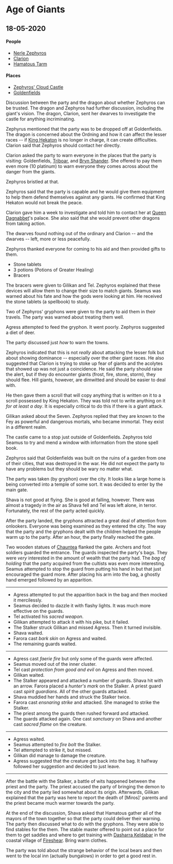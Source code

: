 # Age of Giants

## 18-05-2020

#### People
* [Nerle Zephyros](https://theageofgiants.obsidianportal.com/characters/old-man-with-cart-placeholder)
* [Clarion](https://theageofgiants.obsidianportal.com/characters/clarion)
* [Hamatous Tarm](https://theageofgiants.obsidianportal.com/characters/hamatous-tarm)
#### Places
* [Zephyros' Cloud Castle](https://theageofgiants.obsidianportal.com/wikis/zephyros-cloud-castle)
* [Goldenfields](https://forgottenrealms.fandom.com/wiki/Goldenfields)
 
Discussion between the party and the dragon about whether Zephyros can be trusted.  The dragon and Zephyros had further discussion, including the giant's vision.  The dragon, Clarion, sent her dwarves to investigate the castle for anything incriminating.

Zephyrus mentioned that the party was to be dropped off at Goldenfields.  The dragon is concerned about the Ordning and how it can affect the lesser races -- if [King Hekaton](https://theageofgiants.obsidianportal.com/characters/hekaton) is no longer in charge, it can create difficulties.  Clarion said that Zephyros should contact her directly.

Clarion asked the party to warn everyone in the places that the party is visiting: Goldenfields, [Triboar](https://forgottenrealms.fandom.com/wiki/Triboar), and [Bryn Shander](https://forgottenrealms.fandom.com/wiki/Bryn_Shander).  She offered to pay them even more (10 platinum) to warn everyone they comes across about the danger from the giants.

Zephyros bristled at that.

Zephyros said that the party is capable and he would give them equipment to help them defend themselves against any giants.  He confirmed that King Hekaton would not break the peace.

Clarion gave him a week to investigate and told him to contact her at [Queen Dagnabbet](https://forgottenrealms.fandom.com/wiki/Dagnabbet_Waybeard)'s palace.  She also said that she would prevent other dragons from taking action.

The dwarves found nothing out of the ordinary and Clarion -- and the dwarves -- left, more or less peacefully.

Zephyros thanked everyone for coming to his aid and then provided gifts to them.
* Stone tablets
* 3 potions (Potions of Greater Healing)
* Bracers

The bracers were given to Gilikan and Tel.  Zephyros explained that these devices will allow them to change their size to match giants.  Seamus was warned about his fate and how the gods were looking at him.  He received the stone tablets (a spellbook) to study.

Two of Zephyros' gryphons were given to the party to aid them in their travels.  The party was warned about treating them well.

Agress attempted to feed the gryphon.  It went poorly.  Zephyros suggested a diet of deer.

The party discussed just _how_ to warn the towns.

Zephyros indicated that this is not _really_ about attacking the lesser folk but about showing dominance -- especially over the other giant races.  He also suggested that Clarion is trying to stoke up fear of giants and the acolytes that showed up was not just a coincidence.  He said the party should raise the alert, but if they do encounter giants (frost, fire, stone, storm), they should flee.  Hill giants, however, are dimwitted and should be easier to deal with.

He then gave them a scroll that will copy anything that is written on it to a scroll possessed by King Hekaton. They was told not to write anything on it _for at least a day_.  It is especially critical to do this if there is a giant attack.

Gilikan asked about the Seven.  Zephyros replied that they are known to the Fey as powerful and dangerous mortals, who became immortal.  They exist in a different realm.

The castle came to a stop just outside of Goldenfields.  Zephyros told Seamus to try and mend a window with information from the stone spell book.  

Zephyros said that Goldenfields was built on the ruins of a garden from one of their cities, that was destroyed in the war.  He did not expect the party to have any problems but they should be wary no matter what.

The party was taken (by gryphon) over the city.  It looks like a large home is being converted into a temple of some sort.  It was decided to enter by the main gate.

Shava is not good at flying.  She is good at falling, however.  There was almost a tragedy in the air as Shava fell and Tel was left alone, in terror.  Fortunately, the rest of the party acted quickly.

After the party landed, the gryphons attracted a great deal of attention from onlookers.  Everyone was being examined as they entered the city.  The way that the party and the gryphons dealt with the children helped the people warm up to the party.  After an hour, the party finally reached the gate.

Two wooden statues of [Chauntea](https://forgottenrealms.fandom.com/wiki/Chauntea) flanked the gate.  Archers and foot soldiers guarded the entrance.  The guards inspected the party's bags.  They were _very_ interested in the amount of wealth that the party had.  The _bag of holding_ that the party acquired from the cultists was even more interesting.  Seamus attempted to stop the guard from putting his hand in but that just encouraged the guard more.  After placing his arm into the bag, a ghostly hand emerged followed by an apparition.

----
* Agress attempted to put the apparition back in the bag and then mocked it mercilessly.
* Seamus decided to dazzle it with flashy lights.  It was much more effective on the guards.
* Tel activated his _sacred weapon_.
* Gilikan attempted to attack it with his pike, but it failed.
* The Stalker struck Gilikan and missed Agress.  Then it turned invisible.
* Shava waited.
* Farora cast _bark skin_ on Agress and waited.
* The remaining guards waited.
----
* Agress cast _faerie fire_ but only some of the guards were affected.
* Seamus moved out of the inner cluster.
* Tel cast _protection from good and evil_ on Agress and then moved.
* Gilikan waited.
* The Stalker appeared and attacked a number of guards.  Shava hit with an arrow.  Farora placed a _hunter's mark_ on the Stalker.  A priest guard cast _spirit guardians_.  All of the other guards attacked.
* Shava muddied her hands and struck the Stalker twice.
* Farora cast _ensnaring strike_ and attacked.  She managed to strike the Stalker.
* The priest among the guards then rushed forward and attacked.
* The guards attacked again.  One cast _sanctuary_ on Shava and another cast _sacred flame_ on the creature.
----
* Agress waited.
* Seamus attempted to _fire bolt_ the Stalker.
* Tel attempted to strike it, but missed.
* Gilikan did manage to damage the creature.
* Agress suggested that the creature get back into the bag.  It halfway followed her suggestion and decided to just leave.
----
After the battle with the Stalker, a battle of wits happened between the priest and the party.  The priest accused the party of bringing the demon to the city and the party lied somewhat about its origin.  Afterwards, Gilikan explained that the party was here to report the death of [Miros]' parents and the priest became much warmer towards the party.

At the end of the discussion, Shava asked that Hamatous gather all of the mayors of the town together so that the party could deliver their warning.  The party then discussed what to do with the gryphons.  They were able to find stables for the them.  The stable master offered to point out a place for them to get saddles and where to get training with [Dasharra Keldabar](https://forgottenrealms.fandom.com/wiki/Dasharra_Keldabar) in the coastal village of [Fireshear](https://forgottenrealms.fandom.com/wiki/Fireshear).  Bring warm clothes.

The party was told about the strange behavior of the local bears and then went to the local inn (actually bungalows) in order to get a good rest in.


